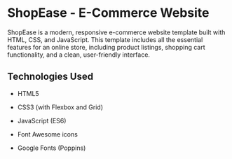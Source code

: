 # ShopEase - E-Commerce Website

ShopEase is a modern, responsive e-commerce website template built with HTML, CSS, and JavaScript. This template includes all the essential features for an online store, including product listings, shopping cart functionality, and a clean, user-friendly interface.

## Technologies Used
* HTML5

* CSS3 (with Flexbox and Grid)

* JavaScript (ES6)

* Font Awesome icons

* Google Fonts (Poppins)